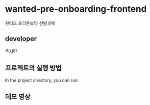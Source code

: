 # wanted-pre-onboarding-frontend
원티드 프리온보딩 선발과제

## developer
주지민

## 프로젝트의 실행 방법

In the project directory, you can run:

## 데모 영상

